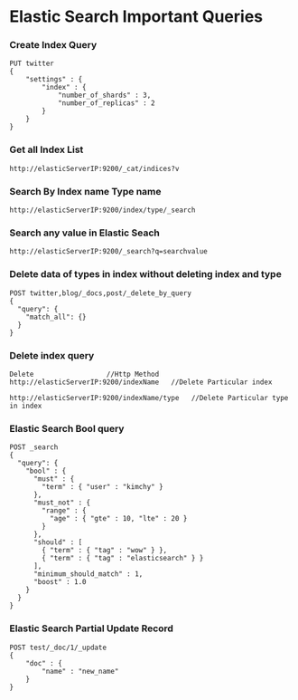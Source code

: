 # Elastic Search Important Queries

### Create Index Query
```
PUT twitter
{
    "settings" : {
        "index" : {
            "number_of_shards" : 3, 
            "number_of_replicas" : 2 
        }
    }
}
```

### Get all Index List
```
http://elasticServerIP:9200/_cat/indices?v
```

### Search By Index name Type name
```
http://elasticServerIP:9200/index/type/_search
```

### Search any value in Elastic Seach
```
http://elasticServerIP:9200/_search?q=searchvalue
```

### Delete data of types in index without deleting index and type
```
POST twitter,blog/_docs,post/_delete_by_query
{
  "query": {
    "match_all": {}
  }
}
```

### Delete index query

```
Delete                  //Http Method
http://elasticServerIP:9200/indexName   //Delete Particular index  

http://elasticServerIP:9200/indexName/type   //Delete Particular type in index

```

### Elastic Search Bool query

```
POST _search
{
  "query": {
    "bool" : {
      "must" : {
        "term" : { "user" : "kimchy" }
      },
      "must_not" : {
        "range" : {
          "age" : { "gte" : 10, "lte" : 20 }
        }
      },
      "should" : [
        { "term" : { "tag" : "wow" } },
        { "term" : { "tag" : "elasticsearch" } }
      ],
      "minimum_should_match" : 1,
      "boost" : 1.0
    }
  }
}

```

### Elastic Search Partial Update Record
```
POST test/_doc/1/_update
{
    "doc" : {
        "name" : "new_name"
    }
}
```

